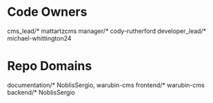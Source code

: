 # Code Owners
<!-- TODO: Who are the points of contact in your project who are responsible/accountable for the project? This can often be an engineering or design manager or leader, who may or may not be the primary maintainers of the project. List them by GitHub Username-->
cms_lead/* mattartzcms 
manager/* cody-rutherford
developer_lead/* michael-whittington24


# Repo Domains
<!-- TODO: List out the various domains of the project or teams of owners for that domain (e.g. Frontend, Backend, Documentation)-->
documentation/* NoblisSergio, warubin-cms
frontend/* warubin-cms
backend/* NoblisSergio
